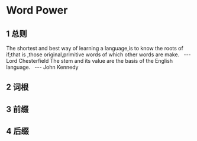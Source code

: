# Word Power
## 1 总则
The shortest and best way of learning a language,is to know the roots of if;that is ,those original,primitive words of which other words are make. &nbsp;&nbsp;--- Lord Chesterfield
The stem and its value are the basis of the English language. &nbsp;&nbsp;--- John Kennedy


## 2 词根
## 3 前缀
## 4 后缀
